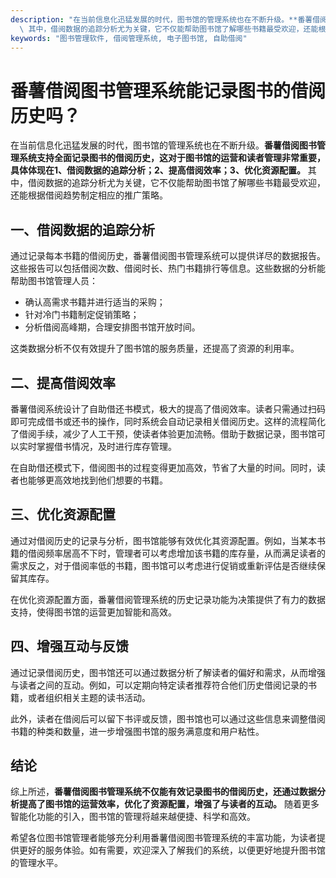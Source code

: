 ```yaml
---
description: "在当前信息化迅猛发展的时代，图书馆的管理系统也在不断升级。**番薯借阅图书管理系统支持全面记录图书的借阅历史，这对于图书馆的运营和读者管理非常重要，具体体现在1、借阅数据的追踪分析；2、提高借阅效率；3、优化资源配置。**\
  \ 其中，借阅数据的追踪分析尤为关键，它不仅能帮助图书馆了解哪些书籍最受欢迎，还能根据借阅趋势制定相应的推广策略。"
keywords: "图书管理软件, 借阅管理系统, 电子图书馆, 自助借阅"
---
```

# 番薯借阅图书管理系统能记录图书的借阅历史吗？

在当前信息化迅猛发展的时代，图书馆的管理系统也在不断升级。**番薯借阅图书管理系统支持全面记录图书的借阅历史，这对于图书馆的运营和读者管理非常重要，具体体现在1、借阅数据的追踪分析；2、提高借阅效率；3、优化资源配置。** 其中，借阅数据的追踪分析尤为关键，它不仅能帮助图书馆了解哪些书籍最受欢迎，还能根据借阅趋势制定相应的推广策略。

## **一、借阅数据的追踪分析**

通过记录每本书籍的借阅历史，番薯借阅图书管理系统可以提供详尽的数据报告。这些报告可以包括借阅次数、借阅时长、热门书籍排行等信息。这些数据的分析能帮助图书馆管理人员：

- 确认高需求书籍并进行适当的采购；
- 针对冷门书籍制定促销策略；
- 分析借阅高峰期，合理安排图书馆开放时间。

这类数据分析不仅有效提升了图书馆的服务质量，还提高了资源的利用率。

## **二、提高借阅效率**

番薯借阅系统设计了自助借还书模式，极大的提高了借阅效率。读者只需通过扫码即可完成借书或还书的操作，同时系统会自动记录相关借阅历史。这样的流程简化了借阅手续，减少了人工干预，使读者体验更加流畅。借助于数据记录，图书馆可以实时掌握借书情况，及时进行库存管理。

在自助借还模式下，借阅图书的过程变得更加高效，节省了大量的时间。同时，读者也能够更高效地找到他们想要的书籍。

## **三、优化资源配置**

通过对借阅历史的记录与分析，图书馆能够有效优化其资源配置。例如，当某本书籍的借阅频率居高不下时，管理者可以考虑增加该书籍的库存量，从而满足读者的需求反之，对于借阅率低的书籍，图书馆可以考虑进行促销或重新评估是否继续保留其库存。

在优化资源配置方面，番薯借阅管理系统的历史记录功能为决策提供了有力的数据支持，使得图书馆的运营更加智能和高效。

## **四、增强互动与反馈**

通过记录借阅历史，图书馆还可以通过数据分析了解读者的偏好和需求，从而增强与读者之间的互动。例如，可以定期向特定读者推荐符合他们历史借阅记录的书籍，或者组织相关主题的读书活动。

此外，读者在借阅后可以留下书评或反馈，图书馆也可以通过这些信息来调整借阅书籍的种类和数量，进一步增强图书馆的服务满意度和用户粘性。

## **结论**

综上所述，**番薯借阅图书管理系统不仅能有效记录图书的借阅历史，还通过数据分析提高了图书馆的运营效率，优化了资源配置，增强了与读者的互动。** 随着更多智能化功能的引入，图书馆的管理将越来越便捷、科学和高效。

希望各位图书馆管理者能够充分利用番薯借阅图书管理系统的丰富功能，为读者提供更好的服务体验。如有需要，欢迎深入了解我们的系统，以便更好地提升图书馆的管理水平。
